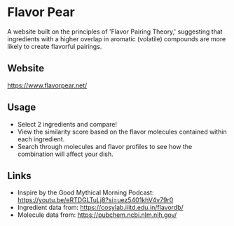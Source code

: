 # Flavor Pear
A website built on the principles of 'Flavor Pairing Theory,' suggesting that ingredients with a 
higher overlap in aromatic (volatile) compounds are more likely to create flavorful pairings.

## Website
https://www.flavorpear.net/

## Usage

- Select 2 ingredients and compare! 
- View the similarity score based on the flavor molecules contained within each ingredient. 
- Search through molecules and flavor profiles to see how the combination will affect your dish.

## Links 
- Inspire by the Good Mythical Morning Podcast: https://youtu.be/eRTDGLTuLj8?si=uez5401khV4v79r0
- Ingredient data from: https://cosylab.iiitd.edu.in/flavordb/
- Molecule data from: https://pubchem.ncbi.nlm.nih.gov/

